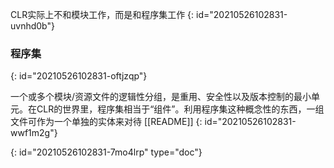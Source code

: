 CLR实际上不和模块工作，而是和程序集工作
{: id="20210526102831-uvnhd0b"}

### 程序集
{: id="20210526102831-oftjzqp"}

一个或多个模块/资源文件的逻辑性分组，是重用、安全性以及版本控制的最小单元。在CLR的世界里，程序集相当于“组件”。利用程序集这种概念性的东西，一组文件可作为一个单独的实体来对待
[[README]]
{: id="20210526102831-wwf1m2g"}


{: id="20210526102831-7mo4lrp" type="doc"}
